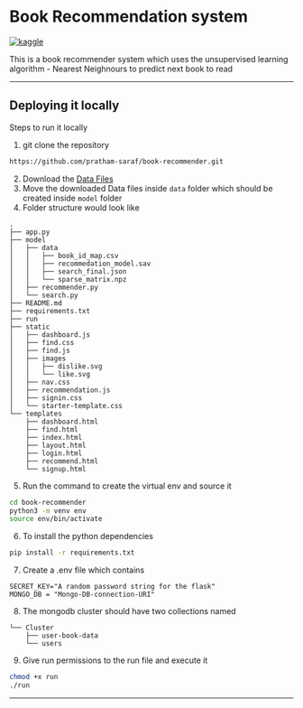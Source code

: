 
# Book Recommendation system

[![kaggle]((https://kaggle.com/static/images/open-in-kaggle.svg))](https://www.kaggle.com/code/prathamsaraf1389/book-recommender-using-unsupervised-learning-eda)

This is a book recommender system which uses the unsupervised learning algorithm - Nearest Neighnours to predict next book to read

---

## Deploying it locally

Steps to run it locally

1. git clone the repository
```bash
https://github.com/pratham-saraf/book-recommender.git
```
2. Download the [Data Files](https://iiitbhopal1-my.sharepoint.com/:f:/g/personal/21u02027_iiitbhopal_ac_in/Eq7UQNo74d5EgyvFuMjnCM4B-OsCW_Fnh53wvcYxL6eBtQ?e=D2jDkQ) 
3. Move the downloaded Data files inside ```data``` folder which should be created inside ```model``` folder
4. Folder structure would look like 
```
.
├── app.py
├── model
│   ├── data
│   │   ├── book_id_map.csv
│   │   ├── recommedation_model.sav
│   │   ├── search_final.json
│   │   └── sparse_matrix.npz
│   ├── recommender.py
│   └── search.py
├── README.md
├── requirements.txt
├── run
├── static
│   ├── dashboard.js
│   ├── find.css
│   ├── find.js
│   ├── images
│   │   ├── dislike.svg
│   │   └── like.svg
│   ├── nav.css
│   ├── recommendation.js
│   ├── signin.css
│   └── starter-template.css
└── templates
    ├── dashboard.html
    ├── find.html
    ├── index.html
    ├── layout.html
    ├── login.html
    ├── recommend.html
    └── signup.html
```
5. Run the command to create the virtual env and source it
```bash
cd book-recommender
python3 -m venv env
source env/bin/activate
```


6. To install the python dependencies 
```bash
pip install -r requirements.txt
``` 
7. Create a .env file which contains
```
SECRET_KEY="A random password string for the flask"
MONGO_DB = "Mongo-DB-connection-URI"
```
8. The mongodb cluster should have two collections named
```
└── Cluster
    ├── user-book-data
    └── users

```
9. Give run permissions to the run file and execute it 
```bash
chmod +x run
./run
```
---
